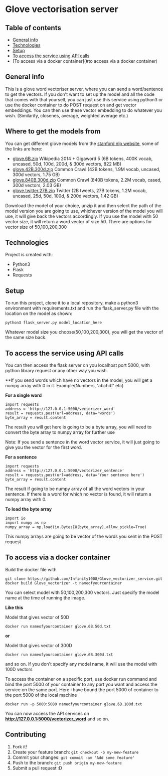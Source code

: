 # Glove vectorisation server

## Table of contents
* [General info](#general-info)
* [Technologies](#technologies)
* [Setup](#setup)
* [To access the service using API calls](#to-access-the-service-using-api-calls)
* [To access via a docker container](#to access via a docker container)

## General info
This is a glove word vectoriser server, where you can send a word/sentence to get the vectors. If you don't want to set up the model and all the code that comes with that yourself, you can just use this service using python3 or use the docker container to do POST request on and get vector embeddings. You can then use these vector embedding to do whatever you wish. (Similarity, closenes, average, weighted average etc.)

## Where to get the models from
You can get different glove models from the [stanford nlp website](https://nlp.stanford.edu/projects/glove/), some of the links are here:
* [glove.6B.zip](https://nlp.stanford.edu/data/glove.6B.zip) Wikipedia 2014 + Gigaword 5 (6B tokens, 400K vocab, uncased, 50d, 100d, 200d, & 300d vectors, 822 MB)
* [glove.42B.300d.zip](https://nlp.stanford.edu/data/glove.42B.300d.zip) Common Crawl (42B tokens, 1.9M vocab, uncased, 300d vectors, 1.75 GB)
* [glove.840B.300d.zip](https://nlp.stanford.edu/data/glove.840B.300d.zip) Common Crawl (840B tokens, 2.2M vocab, cased, 300d vectors, 2.03 GB)
* [glove.twitter.27B.zip](https://nlp.stanford.edu/data/glove.twitter.27B.zip) Twitter (2B tweets, 27B tokens, 1.2M vocab, uncased, 25d, 50d, 100d, & 200d vectors, 1.42 GB)

Download the model of your choice, unzip it and then select the path of the model version you are going to use, 
whichever version of the model you will use, it will give back the vectors accordingly. If you use the model with 50 vector size, it will return a word vector of size 50. 
There are options for vector size of 50,100,200,300


## Technologies
Project is created with:
* Python3
* Flask
* Requests
	
## Setup
To run this project, clone it to a local repository, make a python3 environment with requirements.txt and run the flask_server.py file with the location on the model as shown:

```
python3 flask_server.py model_location_here
```
Whatever model size you choose(50,100,200,300), you will get the vector of the same size back.

## To access the service using API calls
You can then access the flask server on you localhost port 5000, with python library request or any other way you wish.

**If you send words which have no vectors in the model, you will get a numpy array with 0 in it.
Example(Numbers, 'abchdf' etc)

**For a single word**
```
import requests
address = 'http://127.0.0.1:5000/vectorizer_word'
result = requests.post(url=address, data='words')
byte_array = result.content
```
The result you will get here is going to be a byte array, you will need to convert the byte array to numpy array for further use

Note: If you send a sentence in the word vector service, it will just going to give you the vector for the first word.

**For a sentence**

```
import requests
address = 'http://127.0.0.1:5000/vectorizer_sentence'
result = requests.post(url=address, data='Your sentence here')
byte_array = result.content
```

The result if going to be numpy array of all the word vectors in your sentence.
If there is a word for which no vector is found, it will return a numpy array with 0.

**To load the byte array**
```
import io
import numpy as np
numpy_array = np.load(io.BytesIO(byte_array),allow_pickle=True)
```
This numpy arrays are going to be vector of the words you sent in the POST request

## To access via a docker container
Build the docker file with 
```
git clone https://github.com/Infinity1008/Glove_vectorizer_service.git
docker build Glove_vectorizer -t nameofyourcontainer
```

You can select model with 50,100,200,300 vectors. Just specify the model name at the time of running the image.

**Like this**

Model that gives vector of 50D

```
docker run nameofyourcontainer glove.6B.50d.txt
```
**or**

Model that gives vector of 300D
```
docker run nameofyourcontainer glove.6B.300d.txt
```
and so on. If you don't specify any model name, it will use the model with 100D vectors 

To access the container on a specific port, use docker run command and bind the port 5000 of your container to 
any port you want and access the service on the same port. Here i have bound the port 5000 of container
to the port 5000 of the local machine

```
docker run -p 5000:5000 nameofyourcontainer glove.6B.100d.txt 
```
You can now access the API services on **http://127.0.0.1:5000/vectorizer_word** and so on.

## Contributing
1. Fork it!
2. Create your feature branch: `git checkout -b my-new-feature`
3. Commit your changes: `git commit -am 'Add some feature'`
4. Push to the branch: `git push origin my-new-feature`
5. Submit a pull request :D
